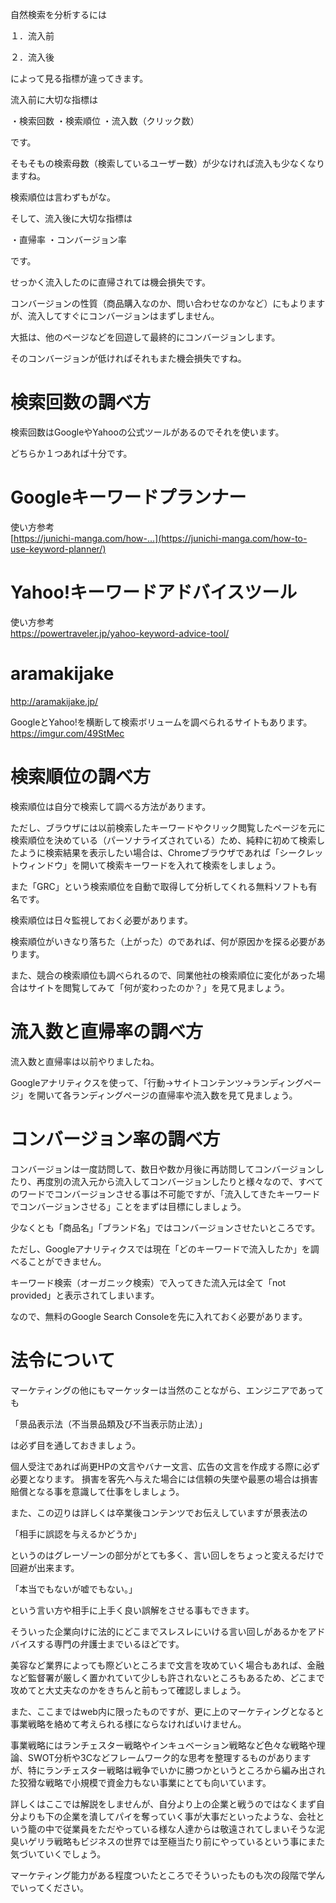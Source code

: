 自然検索を分析するには





１．流入前


２．流入後





によって見る指標が違ってきます。





流入前に大切な指標は


・検索回数
・検索順位
・流入数（クリック数）

です。


そもそもの検索母数（検索しているユーザー数）が少なければ流入も少なくなりますね。


検索順位は言わずもがな。





そして、流入後に大切な指標は


・直帰率
・コンバージョン率

です。


せっかく流入したのに直帰されては機会損失です。


コンバージョンの性質（商品購入なのか、問い合わせなのかなど）にもよりますが、流入してすぐにコンバージョンはまずしません。


大抵は、他のページなどを回遊して最終的にコンバージョンします。


そのコンバージョンが低ければそれもまた機会損失ですね。



# 検索回数の調べ方

検索回数はGoogleやYahooの公式ツールがあるのでそれを使います。


どちらか１つあれば十分です。


# Googleキーワードプランナー

使い方参考  
[https://junichi-manga.com/how-...](https://junichi-manga.com/how-to-use-keyword-planner/)




 # Yahoo!キーワードアドバイスツール

使い方参考  
https://powertraveler.jp/yahoo-keyword-advice-tool/


# aramakijake

http://aramakijake.jp/


GoogleとYahoo!を横断して検索ボリュームを調べられるサイトもあります。  
https://imgur.com/49StMec



# 検索順位の調べ方

検索順位は自分で検索して調べる方法があります。


ただし、ブラウザには以前検索したキーワードやクリック閲覧したページを元に検索順位を決めている（パーソナライズされている）ため、純粋に初めて検索したように検索結果を表示したい場合は、Chromeブラウザであれば「シークレットウィンドウ」を開いて検索キーワードを入れて検索をしましょう。


また「GRC」という検索順位を自動で取得して分析してくれる無料ソフトも有名です。


検索順位は日々監視しておく必要があります。


検索順位がいきなり落ちた（上がった）のであれば、何が原因かを探る必要があります。


また、競合の検索順位も調べられるので、同業他社の検索順位に変化があった場合はサイトを閲覧してみて「何が変わったのか？」を見て見ましょう。


# 流入数と直帰率の調べ方

流入数と直帰率は以前やりましたね。


Googleアナリティクスを使って、「行動→サイトコンテンツ→ランディングページ」を開いて各ランディングページの直帰率や流入数を見て見ましょう。


# コンバージョン率の調べ方

コンバージョンは一度訪問して、数日や数か月後に再訪問してコンバージョンしたり、再度別の流入元から流入してコンバージョンしたりと様々なので、すべてのワードでコンバージョンさせる事は不可能ですが、「流入してきたキーワードでコンバージョンさせる」ことをまずは目標にしましょう。


少なくとも「商品名」「ブランド名」ではコンバージョンさせたいところです。


ただし、Googleアナリティクスでは現在「どのキーワードで流入したか」を調べることができません。


キーワード検索（オーガニック検索）で入ってきた流入元は全て「not provided」と表示されてしまいます。


なので、無料のGoogle Search Consoleを先に入れておく必要があります。


# 法令について

マーケティングの他にもマーケッターは当然のことながら、エンジニアであっても


「景品表示法（不当景品類及び不当表示防止法）」


は必ず目を通しておきましょう。



個人受注であれば尚更HPの文言やバナー文言、広告の文言を作成する際に必ず必要となります。
損害を客先へ与えた場合には信頼の失墜や最悪の場合は損害賠償となる事を意識して仕事をしましょう。



また、この辺りは詳しくは卒業後コンテンツでお伝えしていますが景表法の


「相手に誤認を与えるかどうか」


というのはグレーゾーンの部分がとても多く、言い回しをちょっと変えるだけで回避が出来ます。


「本当でもないが嘘でもない。」


という言い方や相手に上手く良い誤解をさせる事もできます。


そういった企業向けに法的にどこまでスレスレにいける言い回しがあるかをアドバイスする専門の弁護士までいるほどです。


美容など業界によっても際どいところまで文言を攻めていく場合もあれば、金融など監督署が厳しく置かれていて少しも許されないところもあるため、どこまで攻めてと大丈夫なのかをきちんと前もって確認しましょう。


また、ここまではweb内に限ったものですが、更に上のマーケティングとなると事業戦略を絡めて考えられる様にならなければいけません。


事業戦略にはランチェスター戦略やインキュベーション戦略など色々な戦略や理論、SWOT分析や3Cなどフレームワーク的な思考を整理するものがありますが、特にランチェスター戦略は戦争でいかに勝つかというところから編み出された狡猾な戦略で小規模で資金力もない事業にとても向いています。


詳しくはここでは解説をしませんが、自分より上の企業と戦うのではなくまず自分よりも下の企業を潰してパイを奪っていく事が大事だといったような、会社という籠の中で従業員をただやっている様な人達からは敬遠されてしまいそうな泥臭いゲリラ戦略もビジネスの世界では至極当たり前にやっているという事にまた気づいていくでしょう。


マーケティング能力がある程度ついたところでそういったものも次の段階で学んでいってください。
